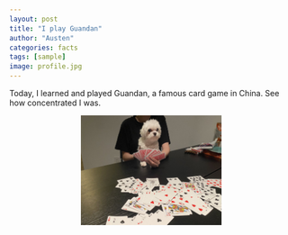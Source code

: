 ```yaml
---
layout: post
title: "I play Guandan"
author: "Austen"
categories: facts
tags: [sample]
image: profile.jpg
---
```


Today, I learned and played Guandan, a famous card game in China. See how concentrated I was.

<p align="center">
<img src="../assets/img/guandan.jpg" width="250">
</p>

